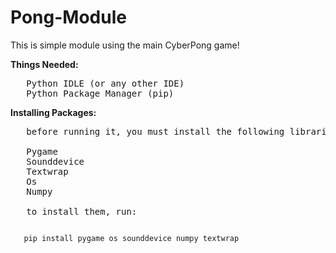 # Pong-Module
This is simple module using the main CyberPong game!

**Things Needed:**
<pre>
   Python IDLE (or any other IDE)
   Python Package Manager (pip)
</pre>

**Installing Packages:**

<pre>
   before running it, you must install the following libraries:
   
   Pygame
   Sounddevice
   Textwrap
   Os
   Numpy

   to install them, run:
</pre>

<code>
   pip install pygame os sounddevice numpy textwrap
</code>

